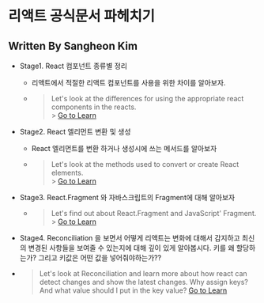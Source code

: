 # 리액트 공식문서 파헤치기

## Written By Sangheon Kim

- Stage1. React 컴포넌트 종류별 정리

  - 리액트에서 적절한 리액트 컴포넌트를 사용을 위한 차이를 알아보자.
  - > Let's look at the differences for using the appropriate react components in the reacts. <br /> > <a href="https://github.com/sangheon-kim/React-docs-analyze/blob/master/src/Pages/1.ComponentType/README.md">Go to Learn</a>

- Stage2. React 엘리먼트 변환 및 생성

  - React 엘리먼트를 변환 하거나 생성시에 쓰는 메서드를 알아보자
  - > Let's look at the methods used to convert or create React elements. <br /> > <a href="https://github.com/sangheon-kim/React-docs-analyze/blob/master/src/Pages/2.ElementConversion/README.md">Go to Learn</a>

- Stage3. React.Fragment 와 자바스크립트의 Fragment에 대해 알아보자

  - > Let's find out about React.Fragment and JavaScript' Fragment.<br /> > <a href="https://github.com/sangheon-kim/React-docs-analyze/blob/master/src/Pages/3.Fragments/README.md">Go to Learn</a>

- Stage4. Reconciliation 을 보면서 어떻게 리액트는 변화에 대해서 감지하고 최신의 변경된 사항들을 보여줄 수 있는지에 대해 깊이 있게 알아봅시다. 키를 왜 할당하는가? 그리고 키값은 어떤 값을 넣어줘야하는가??
- > Let's look at Reconciliation and learn more about how react can detect changes and show the latest changes. Why assign keys? And what value should I put in the key value?
  > <a href="https://github.com/sangheon-kim/React-docs-analyze/tree/master/src/Pages/4.Reconciliation/README.md">Go to Learn</a>
